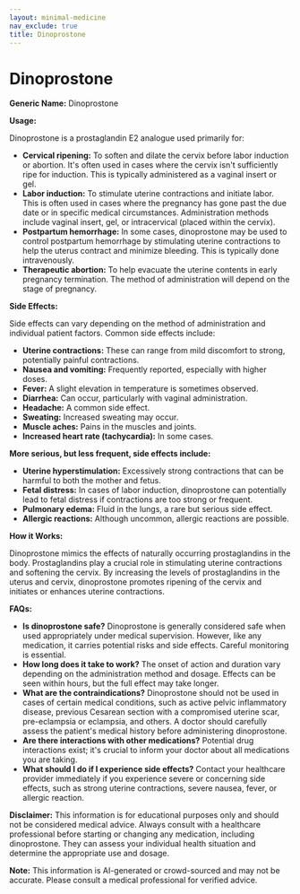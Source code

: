 ```yaml
---
layout: minimal-medicine
nav_exclude: true
title: Dinoprostone
---
```


# Dinoprostone

**Generic Name:** Dinoprostone

**Usage:**

Dinoprostone is a prostaglandin E2 analogue used primarily for:

* **Cervical ripening:**  To soften and dilate the cervix before labor induction or abortion.  It's often used in cases where the cervix isn't sufficiently ripe for induction.  This is typically administered as a vaginal insert or gel.
* **Labor induction:**  To stimulate uterine contractions and initiate labor. This is often used in cases where the pregnancy has gone past the due date or in specific medical circumstances.  Administration methods include vaginal insert, gel, or intracervical (placed within the cervix).
* **Postpartum hemorrhage:** In some cases, dinoprostone may be used to control postpartum hemorrhage by stimulating uterine contractions to help the uterus contract and minimize bleeding.  This is typically done intravenously.
* **Therapeutic abortion:** To help evacuate the uterine contents in early pregnancy termination.  The method of administration will depend on the stage of pregnancy.


**Side Effects:**

Side effects can vary depending on the method of administration and individual patient factors. Common side effects include:

* **Uterine contractions:**  These can range from mild discomfort to strong, potentially painful contractions.
* **Nausea and vomiting:**  Frequently reported, especially with higher doses.
* **Fever:**  A slight elevation in temperature is sometimes observed.
* **Diarrhea:**  Can occur, particularly with vaginal administration.
* **Headache:** A common side effect.
* **Sweating:** Increased sweating may occur.
* **Muscle aches:** Pains in the muscles and joints.
* **Increased heart rate (tachycardia):**  In some cases.


**More serious, but less frequent, side effects include:**

* **Uterine hyperstimulation:**  Excessively strong contractions that can be harmful to both the mother and fetus.
* **Fetal distress:** In cases of labor induction, dinoprostone can potentially lead to fetal distress if contractions are too strong or frequent.
* **Pulmonary edema:** Fluid in the lungs, a rare but serious side effect.
* **Allergic reactions:** Although uncommon, allergic reactions are possible.


**How it Works:**

Dinoprostone mimics the effects of naturally occurring prostaglandins in the body.  Prostaglandins play a crucial role in stimulating uterine contractions and softening the cervix. By increasing the levels of prostaglandins in the uterus and cervix, dinoprostone promotes ripening of the cervix and initiates or enhances uterine contractions.


**FAQs:**

* **Is dinoprostone safe?**  Dinoprostone is generally considered safe when used appropriately under medical supervision.  However, like any medication, it carries potential risks and side effects.  Careful monitoring is essential.
* **How long does it take to work?** The onset of action and duration vary depending on the administration method and dosage.  Effects can be seen within hours, but the full effect may take longer.
* **What are the contraindications?**  Dinoprostone should not be used in cases of certain medical conditions, such as active pelvic inflammatory disease, previous Cesarean section with a compromised uterine scar,  pre-eclampsia or eclampsia, and others.  A doctor should carefully assess the patient's medical history before administering dinoprostone.
* **Are there interactions with other medications?**  Potential drug interactions exist; it's crucial to inform your doctor about all medications you are taking.
* **What should I do if I experience side effects?**  Contact your healthcare provider immediately if you experience severe or concerning side effects, such as strong uterine contractions, severe nausea, fever, or allergic reaction.


**Disclaimer:** This information is for educational purposes only and should not be considered medical advice. Always consult with a healthcare professional before starting or changing any medication, including dinoprostone. They can assess your individual health situation and determine the appropriate use and dosage.


**Note:** This information is AI-generated or crowd-sourced and may not be accurate. Please consult a medical professional for verified advice.